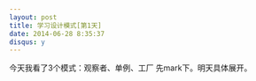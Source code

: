 ```yaml
---
layout: post
title: 学习设计模式[第1天]
date: 2014-06-28 8:35:37
disqus: y
---
```

今天我看了3个模式：观察者、单例、工厂
先mark下。明天具体展开。